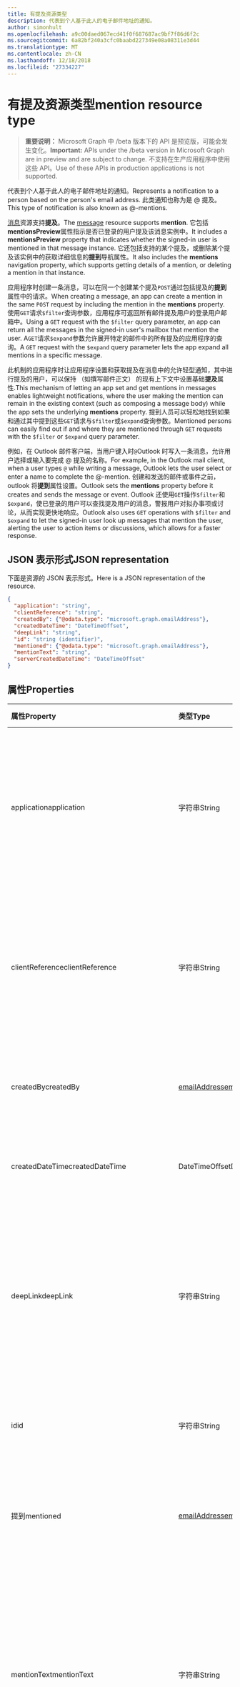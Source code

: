 ```yaml
---
title: 有提及资源类型
description: 代表到个人基于此人的电子邮件地址的通知。
author: simonhult
ms.openlocfilehash: a9c00daed067ecd41f0f687687ac9bf7f86d6f2c
ms.sourcegitcommit: 6a82bf240a3cfc0baabd227349e08a08311e3d44
ms.translationtype: MT
ms.contentlocale: zh-CN
ms.lasthandoff: 12/18/2018
ms.locfileid: "27334227"
---
```

# <a name="mention-resource-type"></a><span data-ttu-id="03d36-103">有提及资源类型</span><span class="sxs-lookup"><span data-stu-id="03d36-103">mention resource type</span></span>

> <span data-ttu-id="03d36-104">**重要说明：** Microsoft Graph 中 /beta 版本下的 API 是预览版，可能会发生变化。</span><span class="sxs-lookup"><span data-stu-id="03d36-104">**Important:** APIs under the /beta version in Microsoft Graph are in preview and are subject to change.</span></span> <span data-ttu-id="03d36-105">不支持在生产应用程序中使用这些 API。</span><span class="sxs-lookup"><span data-stu-id="03d36-105">Use of these APIs in production applications is not supported.</span></span>

<span data-ttu-id="03d36-106">代表到个人基于此人的电子邮件地址的通知。</span><span class="sxs-lookup"><span data-stu-id="03d36-106">Represents a notification to a person based on the person's email address.</span></span> <span data-ttu-id="03d36-107">此类通知也称为是 @ 提及。</span><span class="sxs-lookup"><span data-stu-id="03d36-107">This type of notification is also known as @-mentions.</span></span>

<span data-ttu-id="03d36-108">[消息](../resources/message.md)资源支持**提及**。</span><span class="sxs-lookup"><span data-stu-id="03d36-108">The [message](../resources/message.md) resource supports **mention**.</span></span> <span data-ttu-id="03d36-109">它包括**mentionsPreview**属性指示是否已登录的用户提及该消息实例中。</span><span class="sxs-lookup"><span data-stu-id="03d36-109">It includes a **mentionsPreview** property that indicates whether the signed-in user is mentioned in that message instance.</span></span> <span data-ttu-id="03d36-110">它还包括支持的某个提及，或删除某个提及该实例中的获取详细信息的**提到**导航属性。</span><span class="sxs-lookup"><span data-stu-id="03d36-110">It also includes the **mentions** navigation property, which supports getting details of a mention, or deleting a mention in that instance.</span></span>

<span data-ttu-id="03d36-111">应用程序时创建一条消息，可以在同一个创建某个提及`POST`通过包括提及的**提到**属性中的请求。</span><span class="sxs-lookup"><span data-stu-id="03d36-111">When creating a message, an app can create a mention in the same `POST` request by including the mention in the **mentions** property.</span></span> <span data-ttu-id="03d36-112">使用`GET`请求`$filter`查询参数，应用程序可返回所有邮件提及用户的登录用户邮箱中。</span><span class="sxs-lookup"><span data-stu-id="03d36-112">Using a `GET` request with the `$filter` query parameter, an app can return all the messages in the signed-in user's mailbox that mention the user.</span></span> <span data-ttu-id="03d36-113">A`GET`请求`$expand`参数允许展开特定的邮件中的所有提及的应用程序的查询。</span><span class="sxs-lookup"><span data-stu-id="03d36-113">A `GET` request with the `$expand` query parameter lets the app expand all mentions in a specific message.</span></span>

<span data-ttu-id="03d36-114">此机制的应用程序时让应用程序设置和获取提及在消息中的允许轻型通知，其中进行提及的用户，可以保持 （如撰写邮件正文） 的现有上下文中设置基础**提及**属性.</span><span class="sxs-lookup"><span data-stu-id="03d36-114">This mechanism of letting an app set and get mentions in messages enables lightweight notifications, where the user making the mention can remain in the existing context (such as composing a message body) while the app sets the underlying **mentions** property.</span></span> <span data-ttu-id="03d36-115">提到人员可以轻松地找到如果和通过其中提到这些`GET`请求与`$filter`或`$expand`查询参数。</span><span class="sxs-lookup"><span data-stu-id="03d36-115">Mentioned persons can easily find out if and where they are mentioned through `GET` requests with the `$filter` or `$expand` query parameter.</span></span>  

<span data-ttu-id="03d36-116">例如，在 Outlook 邮件客户端，当用户键入时`@`Outlook 时写入一条消息，允许用户选择或输入要完成 @ 提及的名称。</span><span class="sxs-lookup"><span data-stu-id="03d36-116">For example, in the Outlook mail client, when a user types `@` while writing a message, Outlook lets the user select or enter a name to complete the @-mention.</span></span> <span data-ttu-id="03d36-117">创建和发送的邮件或事件之前，outlook 将**提到**属性设置。</span><span class="sxs-lookup"><span data-stu-id="03d36-117">Outlook sets the **mentions** property before it creates and sends the message or event.</span></span> <span data-ttu-id="03d36-118">Outlook 还使用`GET`操作`$filter`和`$expand`，使已登录的用户可以查找提及用户的消息，警报用户对拟办事项或讨论，从而实现更快地响应。</span><span class="sxs-lookup"><span data-stu-id="03d36-118">Outlook also uses `GET` operations with `$filter` and `$expand` to let the signed-in user look up messages that mention the user, alerting the user to action items or discussions, which allows for a faster response.</span></span>


## <a name="json-representation"></a><span data-ttu-id="03d36-119">JSON 表示形式</span><span class="sxs-lookup"><span data-stu-id="03d36-119">JSON representation</span></span>

<span data-ttu-id="03d36-120">下面是资源的 JSON 表示形式。</span><span class="sxs-lookup"><span data-stu-id="03d36-120">Here is a JSON representation of the resource.</span></span>

<!-- {
  "blockType": "resource",
  "optionalProperties": [

  ],
  "@odata.type": "microsoft.graph.mention"
}-->

```json
{
  "application": "string",
  "clientReference": "string",
  "createdBy": {"@odata.type": "microsoft.graph.emailAddress"},
  "createdDateTime": "DateTimeOffset",
  "deepLink": "string",
  "id": "string (identifier)",
  "mentioned": {"@odata.type": "microsoft.graph.emailAddress"},
  "mentionText": "string",
  "serverCreatedDateTime": "DateTimeOffset"
}

```
## <a name="properties"></a><span data-ttu-id="03d36-121">属性</span><span class="sxs-lookup"><span data-stu-id="03d36-121">Properties</span></span>
| <span data-ttu-id="03d36-122">属性</span><span class="sxs-lookup"><span data-stu-id="03d36-122">Property</span></span>     | <span data-ttu-id="03d36-123">类型</span><span class="sxs-lookup"><span data-stu-id="03d36-123">Type</span></span>   |<span data-ttu-id="03d36-124">说明</span><span class="sxs-lookup"><span data-stu-id="03d36-124">Description</span></span>|
|:---------------|:--------|:----------|
|<span data-ttu-id="03d36-125">application</span><span class="sxs-lookup"><span data-stu-id="03d36-125">application</span></span> | <span data-ttu-id="03d36-126">字符串</span><span class="sxs-lookup"><span data-stu-id="03d36-126">String</span></span> | <span data-ttu-id="03d36-127">在其中创建提及的应用程序的名称。</span><span class="sxs-lookup"><span data-stu-id="03d36-127">The name of the application where the mention is created.</span></span> <span data-ttu-id="03d36-128">可选。</span><span class="sxs-lookup"><span data-stu-id="03d36-128">Optional.</span></span> <span data-ttu-id="03d36-129">不使用和默认设置为 null 的**消息**。</span><span class="sxs-lookup"><span data-stu-id="03d36-129">Not used and defaulted as null for **message**.</span></span> |
|<span data-ttu-id="03d36-130">clientReference</span><span class="sxs-lookup"><span data-stu-id="03d36-130">clientReference</span></span> | <span data-ttu-id="03d36-131">字符串</span><span class="sxs-lookup"><span data-stu-id="03d36-131">String</span></span> | <span data-ttu-id="03d36-132">表示父资源实例的唯一标识符。</span><span class="sxs-lookup"><span data-stu-id="03d36-132">A unique identifier that represents a parent of the resource instance.</span></span> <span data-ttu-id="03d36-133">可选。</span><span class="sxs-lookup"><span data-stu-id="03d36-133">Optional.</span></span> <span data-ttu-id="03d36-134">不使用和默认设置为 null 的**消息**。</span><span class="sxs-lookup"><span data-stu-id="03d36-134">Not used and defaulted as null for **message**.</span></span> |
|<span data-ttu-id="03d36-135">createdBy</span><span class="sxs-lookup"><span data-stu-id="03d36-135">createdBy</span></span>  | [<span data-ttu-id="03d36-136">emailAddress</span><span class="sxs-lookup"><span data-stu-id="03d36-136">emailAddress</span></span>](../resources/emailaddress.md) | <span data-ttu-id="03d36-137">进行提及的用户的电子邮件信息。</span><span class="sxs-lookup"><span data-stu-id="03d36-137">The email information of the user who made the mention.</span></span> |
|<span data-ttu-id="03d36-138">createdDateTime</span><span class="sxs-lookup"><span data-stu-id="03d36-138">createdDateTime</span></span>  |<span data-ttu-id="03d36-139">DateTimeOffset</span><span class="sxs-lookup"><span data-stu-id="03d36-139">DateTimeOffset</span></span> |<span data-ttu-id="03d36-140">日期和时间在客户端上创建提及的。</span><span class="sxs-lookup"><span data-stu-id="03d36-140">The date and time that the mention is created on the client.</span></span> |
|<span data-ttu-id="03d36-141">deepLink</span><span class="sxs-lookup"><span data-stu-id="03d36-141">deepLink</span></span> | <span data-ttu-id="03d36-142">字符串</span><span class="sxs-lookup"><span data-stu-id="03d36-142">String</span></span> | <span data-ttu-id="03d36-143">深入 web 链接到的资源实例中提及的上下文。</span><span class="sxs-lookup"><span data-stu-id="03d36-143">A deep web link to the context of the mention in the resource instance.</span></span> <span data-ttu-id="03d36-144">可选。</span><span class="sxs-lookup"><span data-stu-id="03d36-144">Optional.</span></span> <span data-ttu-id="03d36-145">不使用和默认设置为 null 的**消息**。</span><span class="sxs-lookup"><span data-stu-id="03d36-145">Not used and defaulted as null for **message**.</span></span> |
|<span data-ttu-id="03d36-146">id</span><span class="sxs-lookup"><span data-stu-id="03d36-146">id</span></span> | <span data-ttu-id="03d36-147">字符串</span><span class="sxs-lookup"><span data-stu-id="03d36-147">String</span></span>| <span data-ttu-id="03d36-148">资源实例中提及的唯一标识符。</span><span class="sxs-lookup"><span data-stu-id="03d36-148">The unique identifier of a mention in a resource instance.</span></span>|
|<span data-ttu-id="03d36-149">提到</span><span class="sxs-lookup"><span data-stu-id="03d36-149">mentioned</span></span> | [<span data-ttu-id="03d36-150">emailAddress</span><span class="sxs-lookup"><span data-stu-id="03d36-150">emailAddress</span></span>](../resources/emailaddress.md) | <span data-ttu-id="03d36-151">被提及人员的电子邮件的信息。</span><span class="sxs-lookup"><span data-stu-id="03d36-151">The email information of the mentioned person.</span></span> <span data-ttu-id="03d36-152">必需。</span><span class="sxs-lookup"><span data-stu-id="03d36-152">Required.</span></span> |
|<span data-ttu-id="03d36-153">mentionText</span><span class="sxs-lookup"><span data-stu-id="03d36-153">mentionText</span></span> | <span data-ttu-id="03d36-154">字符串</span><span class="sxs-lookup"><span data-stu-id="03d36-154">String</span></span> | <span data-ttu-id="03d36-155">可选。</span><span class="sxs-lookup"><span data-stu-id="03d36-155">Optional.</span></span> <span data-ttu-id="03d36-156">不使用和默认设置为 null 的**消息**。</span><span class="sxs-lookup"><span data-stu-id="03d36-156">Not used and defaulted as null for **message**.</span></span> <span data-ttu-id="03d36-157">获取提及中一条消息，请参阅改为邮件的**bodyPreview**属性。</span><span class="sxs-lookup"><span data-stu-id="03d36-157">To get the mentions in a message, see the **bodyPreview** property of the message instead.</span></span> |
|<span data-ttu-id="03d36-158">serverCreatedDateTime</span><span class="sxs-lookup"><span data-stu-id="03d36-158">serverCreatedDateTime</span></span> | <span data-ttu-id="03d36-159">DateTimeOffset</span><span class="sxs-lookup"><span data-stu-id="03d36-159">DateTimeOffset</span></span> | <span data-ttu-id="03d36-160">日期和时间是在服务器上创建提及的。</span><span class="sxs-lookup"><span data-stu-id="03d36-160">The date and time that the mention is created on the server.</span></span> <span data-ttu-id="03d36-161">可选。</span><span class="sxs-lookup"><span data-stu-id="03d36-161">Optional.</span></span> <span data-ttu-id="03d36-162">不使用和默认设置为 null 的**消息**。</span><span class="sxs-lookup"><span data-stu-id="03d36-162">Not used and defaulted as null for **message**.</span></span> |

## <a name="relationships"></a><span data-ttu-id="03d36-163">Relationships</span><span class="sxs-lookup"><span data-stu-id="03d36-163">Relationships</span></span>
<span data-ttu-id="03d36-164">无</span><span class="sxs-lookup"><span data-stu-id="03d36-164">None</span></span>


## <a name="methods"></a><span data-ttu-id="03d36-165">方法</span><span class="sxs-lookup"><span data-stu-id="03d36-165">Methods</span></span>

| <span data-ttu-id="03d36-166">方法</span><span class="sxs-lookup"><span data-stu-id="03d36-166">Method</span></span>           | <span data-ttu-id="03d36-167">返回类型</span><span class="sxs-lookup"><span data-stu-id="03d36-167">Return Type</span></span>    |<span data-ttu-id="03d36-168">说明</span><span class="sxs-lookup"><span data-stu-id="03d36-168">Description</span></span>|
|:---------------|:--------|:----------|
|<span data-ttu-id="03d36-169">[Post](../api/user-sendmail.md#request-2)和发送</span><span class="sxs-lookup"><span data-stu-id="03d36-169">[Post](../api/user-sendmail.md#request-2) and send</span></span> | <span data-ttu-id="03d36-170">无</span><span class="sxs-lookup"><span data-stu-id="03d36-170">None</span></span> | <span data-ttu-id="03d36-171">创建和发送提及作为新邮件的一部分。</span><span class="sxs-lookup"><span data-stu-id="03d36-171">Create and send mentions as part of a new message.</span></span>|
|<span data-ttu-id="03d36-172">以新草稿的[文章](../api/user-post-messages.md#request-2)</span><span class="sxs-lookup"><span data-stu-id="03d36-172">[Post](../api/user-post-messages.md#request-2) to a new draft</span></span> | <span data-ttu-id="03d36-173">包含一个或多个**提及**对象的[消息](../resources/message.md)。</span><span class="sxs-lookup"><span data-stu-id="03d36-173">[message](../resources/message.md) that contains one or more **mention** objects.</span></span> | <span data-ttu-id="03d36-174">创建一个新的邮件草稿并包括一个或多个**提及**的对象。</span><span class="sxs-lookup"><span data-stu-id="03d36-174">Create a draft of a new message and include one or more **mention** objects.</span></span>|
|<span data-ttu-id="03d36-175">[获取](../api/user-list-messages.md#request-2)邮件提及我</span><span class="sxs-lookup"><span data-stu-id="03d36-175">[Get](../api/user-list-messages.md#request-2) messages mentioning me</span></span> | <span data-ttu-id="03d36-176">[邮件](../resources/message.md)集合</span><span class="sxs-lookup"><span data-stu-id="03d36-176">[message](../resources/message.md) collection</span></span> | <span data-ttu-id="03d36-177">获取包含**提及**的此用户的登录用户邮箱中的所有邮件。</span><span class="sxs-lookup"><span data-stu-id="03d36-177">Get all the messages in the signed-in user's mailbox that contain a **mention** of this user.</span></span>|
|<span data-ttu-id="03d36-178">一条消息的[获取](../api/message-get.md#request-2)和其提及</span><span class="sxs-lookup"><span data-stu-id="03d36-178">[Get](../api/message-get.md#request-2) a message and its mentions</span></span> | <span data-ttu-id="03d36-179">[邮件](../resources/message.md)集合</span><span class="sxs-lookup"><span data-stu-id="03d36-179">[message](../resources/message.md) collection</span></span> | <span data-ttu-id="03d36-180">收到一条消息，并展开的每个**提及**消息中的详细信息。</span><span class="sxs-lookup"><span data-stu-id="03d36-180">Get a message and expand the details of each **mention** in the message.</span></span>|
|<span data-ttu-id="03d36-181">[删除](../api/message-delete.md#request-2)某个提及</span><span class="sxs-lookup"><span data-stu-id="03d36-181">[Delete](../api/message-delete.md#request-2) a mention</span></span> | <span data-ttu-id="03d36-182">无</span><span class="sxs-lookup"><span data-stu-id="03d36-182">None</span></span> |<span data-ttu-id="03d36-183">删除中指定的消息已登录的用户邮箱中提及的指定。</span><span class="sxs-lookup"><span data-stu-id="03d36-183">Deletes the specified mention in the specified message in the signed-in user's mailbox.</span></span> |

<!-- uuid: 8fcb5dbc-d5aa-4681-8e31-b001d5168d79
2015-10-25 14:57:30 UTC -->
<!-- {
  "type": "#page.annotation",
  "description": "mention resource",
  "keywords": "",
  "section": "documentation",
  "tocPath": ""
}-->